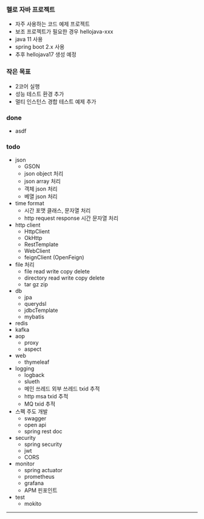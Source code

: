 ### 헬로 자바 프로젝트
- 자주 사용하는 코드 예제 프로젝트
- 보조 프로젝트가 필요한 경우 hellojava-xxx
- java 11 사용
- spring boot 2.x 사용
- 추후 hellojava17 생성 예정

### 작은 목표
- 2코어 실행
- 성능 테스트 환경 추가
- 멀티 인스턴스 경합 테스트 예제 추가

### done
- asdf

### todo
- json
  - GSON
  - json object 처리
  - json array 처리
  - 객체 json 처리
  - 베열 json 처리
- time format
  - 시간 포맷 클래스, 문자열 처리
  - http request response 시간 문자열 처리
- http client
  - HttpClient
  - OkHttp
  - RestTemplate
  - WebClient
  - feignClient (OpenFeign)
- file 처리
  - file read write copy delete
  - directory read write copy delete
  - tar gz zip
- db
  - jpa
  - querydsl
  - jdbcTemplate
  - mybatis
- redis
- kafka
- aop
  - proxy
  - aspect
- web
  - thymeleaf
- logging
  - logback
  - slueth
  - 메인 쓰레드 외부 쓰레드 txid 추적
  - http msa txid 추적
  - MQ txid 추적
- 스펙 주도 개발
  - swagger
  - open api
  - spring rest doc
- security
  - spring security
  - jwt
  - CORS
- monitor
  - spring actuator
  - prometheus
  - grafana
  - APM 핀포인트
- test
  - mokito

---
